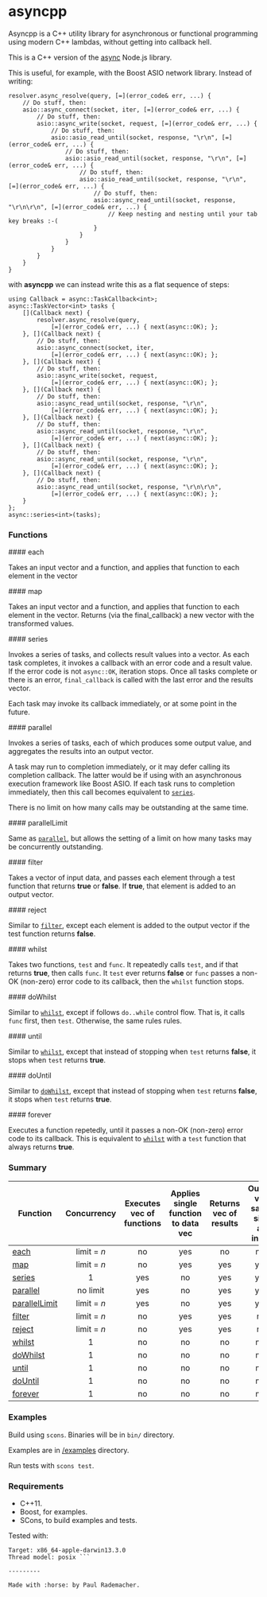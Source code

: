 # asyncpp

Asyncpp is a C++ utility library for asynchronous or functional programming using modern C++ lambdas, without getting into callback hell.

This is a C++ version of the [async](https://github.com/caolan/async) Node.js library.

This is useful, for example, with the Boost ASIO network library.  Instead of writing:

    resolver.async_resolve(query, [=](error_code& err, ...) {
        // Do stuff, then:
        asio::async_connect(socket, iter, [=](error_code& err, ...) {
            // Do stuff, then:
            asio::async_write(socket, request, [=](error_code& err, ...) {
                // Do stuff, then:
                asio::asio_read_until(socket, response, "\r\n", [=](error_code& err, ...) {
                    // Do stuff, then:
                    asio::asio_read_until(socket, response, "\r\n", [=](error_code& err, ...) {
                        // Do stuff, then:
                        asio::asio_read_until(socket, response, "\r\n", [=](error_code& err, ...) {
                            // Do stuff, then:
                            asio::async_read_until(socket, response, "\r\n\r\n", [=](error_code& err, ...) {
                                // Keep nesting and nesting until your tab key breaks :-(
                            }
                        }
                    }
                }
            }
        }
    }

with **asyncpp** we can instead write this as a flat sequence of steps:


    using Callback = async::TaskCallback<int>;
    async::TaskVector<int> tasks {
        [](Callback next) {
            resolver.async_resolve(query,
                [=](error_code& err, ...) { next(async::OK); };
        }, [](Callback next) {
            // Do stuff, then:
            asio::async_connect(socket, iter,
                [=](error_code& err, ...) { next(async::OK); };
        }, [](Callback next) {
            // Do stuff, then:
            asio::async_write(socket, request,
                [=](error_code& err, ...) { next(async::OK); };
        }, [](Callback next) {
            // Do stuff, then:
            asio::async_read_until(socket, response, "\r\n",
                [=](error_code& err, ...) { next(async::OK); };
        }, [](Callback next) {
            // Do stuff, then:
            asio::async_read_until(socket, response, "\r\n",
                [=](error_code& err, ...) { next(async::OK); };
        }, [](Callback next) {
            // Do stuff, then:
            asio::async_read_until(socket, response, "\r\n",
                [=](error_code& err, ...) { next(async::OK); };
        }, [](Callback next) {
            // Do stuff, then:
            asio::async_read_until(socket, response, "\r\n\r\n",
                [=](error_code& err, ...) { next(async::OK); };
        }
    };
    async::series<int>(tasks);


### Functions

<a name="each">
#### each
</a>

Takes an input vector and a function, and applies that function to each element in the vector

<a name="map">
#### map
</a>

Takes an input vector and a function, and applies that function to each element in the vector.  Returns (via the final_callback) a new vector with the transformed values.

<a name="series">
#### series
</a>

Invokes a series of tasks, and collects result values into a vector. As each task completes, it invokes a callback with an error code and a result value. If the error code is not `async::OK`, iteration stops. Once all tasks complete or there is an error, `final_callback` is called with the last error and the results vector.

Each task may invoke its callback immediately, or at some point in the future.

<a name="parallel">
#### parallel
</a>

Invokes a series of tasks, each of which produces some output value, and aggregates the results into an output vector.

A task may run to completion immediately, or it may defer calling its completion callback.  The latter would be if using with an asynchronous execution framework like Boost ASIO.  If each task runs to completion immediately, then this call becomes equivalent to [`series`](#series).

There is no limit on how many calls may be outstanding at the same time.

<a name="parallelLimit">
#### parallelLimit
</a>

Same as [`parallel`](#parallel), but allows the setting of a limit on how many tasks may be concurrently outstanding.

<a name="filter">
#### filter
</a>

Takes a vector of input data, and passes each element through a test function that returns **true** or **false**.  If **true**, that element is added to an output vector.


<a name="reject">
#### reject
</a>

Similar to [`filter`](#filter), except each element is added to the output vector if the test function returns **false**.


<a name="whilst">
#### whilst
</a>

Takes two functions, `test` and `func`.  It repeatedly calls `test`, and if that returns **true**, then calls `func`.  It `test` ever returns **false** or `func` passes a non-OK (non-zero) error code to its callback, then the `whilst` function stops.

<a name="doWhilst">
#### doWhilst
</a>

Similar to [`whilst`](#whilst), except if follows `do..while` control flow.  That is, it calls `func` first, then `test`.  Otherwise, the same rules rules.

<a name="until">
#### until
</a>

Similar to [`whilst`](#whilst), except that instead of stopping when `test` returns **false**, it stops when `test` returns **true**.

<a name="doUntil">
#### doUntil
</a>

Similar to [`doWhilst`](#doWhilst), except that instead of stopping when `test` returns **false**, it stops when `test` returns **true**.

<a name="forever">
#### forever
</a>

Executes a function repetedly, until it passes a non-OK (non-zero) error code to its callback.  This is equivalent to [`whilst`](#whilst) with a `test` function that always returns **true**.

### Summary

Function | Concurrency | Executes vec of functions | Applies single function to data vec | Returns vec of results | Output vec same size as input
------------------------------- | :---:       | :-: | :-: | :-: | :-:
[each](#each)                   | limit = _n_ | no  | yes | no  | n/a
[map](#map)                     | limit = _n_ | no  | yes | yes | yes
[series](#series)               | 1           | yes | no  | yes | yes
[parallel](#parallel)           | no limit    | yes | no  | yes | yes
[parallelLimit](#parallelLimit) | limit = _n_ | yes | no  | yes | yes
[filter](#filter)               | limit = _n_ | no  | yes | yes | no
[reject](#reject)               | limit = _n_ | no  | yes | yes | no
[whilst](#whilst)               | 1           | no  | no  | no  | n/a
[doWhilst](#doWhilst)           | 1           | no  | no  | no  | n/a
[until](#until)                 | 1           | no  | no  | no  | n/a
[doUntil](#doUntil)             | 1           | no  | no  | no  | n/a
[forever](#forever)             | 1           | no  | no  | no  | n/a

### Examples

Build using `scons`.  Binaries will be in `bin/` directory.

Examples are in [/examples](/examples) directory.

Run tests with `scons test`.


### Requirements

* C++11.
* Boost, for examples.
* SCons, to build examples and tests.

Tested with:

```Apple LLVM version 5.1 (clang-503.0.40) (based on LLVM 3.4svn)
Target: x86_64-apple-darwin13.3.0
Thread model: posix ```

---------

Made with :horse: by Paul Rademacher.
